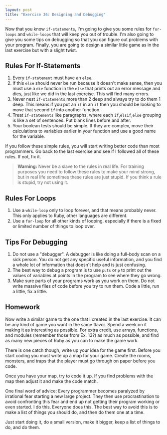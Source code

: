 ```yaml
---
layout: post
title: "Exercise 36: Designing and Debugging"
---
```


Now that you know `if-statements`, I'm going to give you some rules for `for-loops` and `while-loops` that will keep you out of trouble. I'm also going to give you some tips on debugging so that you can figure out problems with your program. Finally, you are going to design a similar little game as in the last exercise but with a slight twist.

## Rules For If-Statements
1. Every `if-statement` must have an `else`.
2. If this `else` should never be run because it doesn't make sense, then you must use a `die` function in the `else` that prints out an error message and dies, just like we did in the last exercise. This will find many errors.
3. Never nest `if-statements` more than 2 deep and always try to do them 1 deep. This means if you put an `if` in an `if` then you should be looking to move that second `if` into another function.
4. Treat `if-statements` like paragraphs, where each `if`,`elsif`,`else` grouping is like a set of sentences. Put blank lines before and after.
5. Your boolean tests should be simple. If they are complex, move their calculations to variables earlier in your function and use a good name for the variable.

If you follow these simple rules, you will start writing better code than most programmers. Go back to the last exercise and see if I followed all of these rules. If not, fix it.

> **Warning:** Never be a slave to the rules in real life. For training purposes you need to follow these rules to make your mind strong, but in real life sometimes these rules are just stupid. If you think a rule is stupid, try not using it.

## Rules For Loops
1. Use a `while-loop` only to loop forever, and that means probably never. This only applies to Ruby, other languages are different.
2. Use a `for-loop` for all other kinds of looping, especially if there is a fixed or limited number of things to loop over.

## Tips For Debugging
1. Do not use a "debugger". A debugger is like doing a full-body scan on a sick person. You do not get any specific useful information, and you find a whole lot of information that doesn't help and is just confusing.
2. The best way to debug a program is to use `puts` or `p` to print out the values of variables at points in the program to see where they go wrong.
3. Make sure parts of your programs work as you work on them. Do not write massive files of code before you try to run them. Code a little, run a little, fix a little.

## Homework
Now write a similar game to the one that I created in the last exercise. It can be any kind of game you want in the same flavor. Spend a week on it making it as interesting as possible. For extra credit, use arrays, functions, and modules (remember those from Ex. 13?) as much as possible, and find as many new pieces of Ruby as you can to make the game work.

There is one catch though, write up your idea for the game first. Before you start coding you must write up a map for your game. Create the rooms, monsters, and traps that the player must go through on paper before you code.

Once you have your map, try to code it up. If you find problems with the map then adjust it and make the code match.

One final word of advice: Every programmer becomes paralyzed by irrational fear starting a new large project. They then use procrastination to avoid confronting this fear and end up not getting their program working or even started. I do this. Everyone does this. The best way to avoid this is to make a list of things you should do, and then do them one at a time.

Just start doing it, do a small version, make it bigger, keep a list of things to do, and do them.
